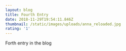 ```yaml
---
layout: blog
title: Fourth Entry
date: 2018-11-29T19:54:11.846Z
thumbnail: /static/images/uploads/anna_reloaded.jpg
rating: '1'
---
```

Forth entry in the blog
